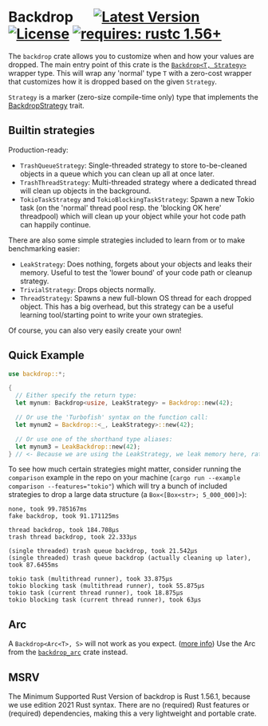 # Backdrop &emsp; [![Latest Version]][crates.io] [![License]][license path] [![requires: rustc 1.56+]][Rust 1.56.1]


[Latest Version]: https://img.shields.io/crates/v/backdrop.svg
[crates.io]: https://crates.io/crates/backdrop
[License]: https://img.shields.io/badge/license-MIT-blue.svg
[license path]: https://github.com/qqwy/rust-backdrop/blob/main/LICENSE
[requires: rustc 1.56+]: https://img.shields.io/badge/rustc-1.56+-lightgray.svg
[Rust 1.56.1]: https://rust-lang.org/

The `backdrop` crate allows you to customize when and how your values are dropped.
The main entry point of this crate is the [`Backdrop<T, Strategy>`](https://docs.rs/backdrop/latest/backdrop/struct.Backdrop.html) wrapper type.
This will wrap any 'normal' type `T` with a zero-cost wrapper
that customizes how it is dropped based on the given `Strategy`.

`Strategy` is a marker (zero-size compile-time only) type that implements the
[BackdropStrategy<T>](https://docs.rs/backdrop/latest/backdrop/trait.BackdropStrategy.html) trait.

## Builtin strategies

Production-ready:
- `TrashQueueStrategy`: Single-threaded strategy to store to-be-cleaned objects in a queue which you can clean up all at once later.
- `TrashThreadStrategy`: Multi-threaded strategy where a dedicated thread will clean up objects in the background.
- `TokioTaskStrategy` and `TokioBlockingTaskStrategy`: Spawn a new Tokio task (on the 'normal' thread pool resp. the 'blocking OK here' threadpool) which will clean up your object while your hot code path can happily continue.

There are also some simple strategies included to learn from or to make benchmarking easier:
- `LeakStrategy`: Does nothing, forgets about your objects and leaks their memory. Useful to test the 'lower bound' of your code path or cleanup strategy.
- `TrivialStrategy`: Drops objects normally.
- `ThreadStrategy`: Spawns a new full-blown OS thread for each dropped object. This has a big overhead, but this strategy can be a useful learning tool/starting point to write your own strategies.

Of course, you can also very easily create your own!

## Quick Example


```rust
use backdrop::*;

{
  // Either specify the return type:
  let mynum: Backdrop<usize, LeakStrategy> = Backdrop::new(42);

  // Or use the 'Turbofish' syntax on the function call:
  let mynum2 = Backdrop::<_, LeakStrategy>::new(42);

  // Or use one of the shorthand type aliases:
  let mynum3 = LeakBackdrop::new(42);
} // <- Because we are using the LeakStrategy, we leak memory here, rather than dropping. Fun! :-)
```

To see how much certain strategies might matter, consider running the `comparison` example in the repo on your machine
(`cargo run --example comparison --features="tokio"`) which will try a bunch of included strategies to drop a large data structure (a `Box<[Box<str>; 5_000_000]>`):

```
none, took 99.785167ms
fake backdrop, took 91.171125ms

thread backdrop, took 184.708µs
trash thread backdrop, took 22.333µs

(single threaded) trash queue backdrop, took 21.542µs
(single threaded) trash queue backdrop (actually cleaning up later), took 87.6455ms

tokio task (multithread runner), took 33.875µs
tokio blocking task (multithread runner), took 55.875µs
tokio task (current thread runner), took 18.875µs
tokio blocking task (current thread runner), took 63µs
```

## Arc

A `Backdrop<Arc<T>, S>` will not work as you expect. ([more info](https://docs.rs/backdrop/latest/backdrop/struct.Backdrop.html#the-problem-with-arc))
Use the Arc from the [`backdrop_arc`](https://crates.io/crates/backdrop_arc) crate instead.

## MSRV

The Minimum Supported Rust Version of backdrop is Rust 1.56.1, because we use edition 2021 Rust syntax.
There are no (required) Rust features or (required) dependencies, making this a very lightweight and portable crate.
